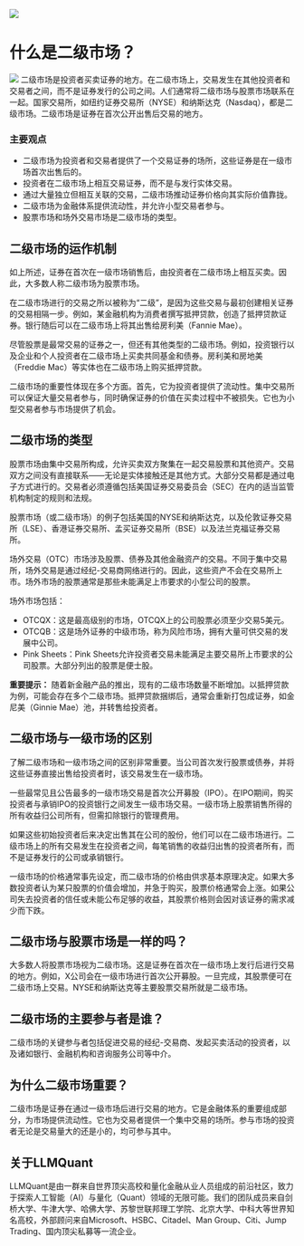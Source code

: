 ![](https://fastly.jsdelivr.net/gh/bucketio/img11@main/2024/10/21/1729466068183-23134fce-3131-4262-b18c-f378d71af4f6.gif)
# 什么是二级市场？
![](https://fastly.jsdelivr.net/gh/bucketio/img9@main/2024/10/20/1729465031968-b3c8959e-1d37-4b8a-91b1-b0b0dfe25143.png)
二级市场是投资者买卖证券的地方。在二级市场上，交易发生在其他投资者和交易者之间，而不是证券发行的公司之间。人们通常将二级市场与股票市场联系在一起。国家交易所，如纽约证券交易所（NYSE）和纳斯达克（Nasdaq），都是二级市场。二级市场是证券在首次公开出售后交易的地方。

### 主要观点

- 二级市场为投资者和交易者提供了一个交易证券的场所，这些证券是在一级市场首次出售后的。
- 投资者在二级市场上相互交易证券，而不是与发行实体交易。
- 通过大量独立但相互关联的交易，二级市场推动证券价格向其实际价值靠拢。
- 二级市场为金融体系提供流动性，并允许小型交易者参与。
- 股票市场和场外交易市场是二级市场的类型。

## 二级市场的运作机制

如上所述，证券在首次在一级市场销售后，由投资者在二级市场上相互买卖。因此，大多数人称二级市场为股票市场。

在二级市场进行的交易之所以被称为“二级”，是因为这些交易与最初创建相关证券的交易相隔一步。例如，某金融机构为消费者撰写抵押贷款，创造了抵押贷款证券。银行随后可以在二级市场上将其出售给房利美（Fannie Mae）。

尽管股票是最常交易的证券之一，但还有其他类型的二级市场。例如，投资银行以及企业和个人投资者在二级市场上买卖共同基金和债券。房利美和房地美（Freddie Mac）等实体也在二级市场上购买抵押贷款。

二级市场的重要性体现在多个方面。首先，它为投资者提供了流动性。集中交易所可以保证大量交易者参与，同时确保证券的价值在买卖过程中不被损失。它也为小型交易者参与市场提供了机会。

## 二级市场的类型

股票市场由集中交易所构成，允许买卖双方聚集在一起交易股票和其他资产。交易双方之间没有直接联系——无论是实体接触还是其他方式。大部分交易都是通过电子方式进行的。交易者必须遵循包括美国证券交易委员会（SEC）在内的适当监管机构制定的规则和法规。

股票市场（或二级市场）的例子包括美国的NYSE和纳斯达克，以及伦敦证券交易所（LSE）、香港证券交易所、孟买证券交易所（BSE）以及法兰克福证券交易所。

场外交易（OTC）市场涉及股票、债券及其他金融资产的交易。不同于集中交易所，场外交易是通过经纪-交易商网络进行的。因此，这些资产不会在交易所上市。场外市场的股票通常是那些未能满足上市要求的小型公司的股票。

场外市场包括：

- OTCQX：这是最高级别的市场，OTCQX上的公司股票必须至少交易5美元。
- OTCQB：这是场外证券的中级市场，称为风险市场，拥有大量可供交易的发展中公司。
- Pink Sheets：Pink Sheets允许投资者交易未能满足主要交易所上市要求的公司股票。大部分列出的股票是便士股。

**重要提示：** 随着新金融产品的推出，现有的二级市场数量不断增加。以抵押贷款为例，可能会存在多个二级市场。抵押贷款捆绑后，通常会重新打包成证券，如金尼美（Ginnie Mae）池，并转售给投资者。

## 二级市场与一级市场的区别

了解二级市场和一级市场之间的区别非常重要。当公司首次发行股票或债券，并将这些证券直接出售给投资者时，该交易发生在一级市场。

一些最常见且公告最多的一级市场交易是首次公开募股（IPO）。在IPO期间，购买投资者与承销IPO的投资银行之间发生一级市场交易。一级市场上股票销售所得的所有收益归公司所有，但需扣除银行的管理费用。

如果这些初始投资者后来决定出售其在公司的股份，他们可以在二级市场进行。二级市场上的所有交易发生在投资者之间，每笔销售的收益归出售的投资者所有，而不是证券发行的公司或承销银行。

一级市场的价格通常事先设定，而二级市场的价格由供求基本原理决定。如果大多数投资者认为某只股票的价值会增加，并急于购买，股票价格通常会上涨。如果公司失去投资者的信任或未能公布足够的收益，其股票价格则会因对该证券的需求减少而下跌。

## 二级市场与股票市场是一样的吗？

大多数人将股票市场视为二级市场。这是证券在首次在一级市场上发行后进行交易的地方。例如，X公司会在一级市场进行首次公开募股。一旦完成，其股票便可在二级市场上交易。NYSE和纳斯达克等主要股票交易所就是二级市场。

## 二级市场的主要参与者是谁？

二级市场的关键参与者包括促进交易的经纪-交易商、发起买卖活动的投资者，以及诸如银行、金融机构和咨询服务公司等中介。

## 为什么二级市场重要？

二级市场是证券在通过一级市场后进行交易的地方。它是金融体系的重要组成部分，为市场提供流动性。它也为交易者提供一个集中交易的场所。参与市场的投资者无论是交易量大的还是小的，均可参与其中。

## 关于LLMQuant
LLMQuant是由一群来自世界顶尖高校和量化金融从业人员组成的前沿社区，致力于探索人工智能（AI）与量化（Quant）领域的无限可能。我们的团队成员来自剑桥大学、牛津大学、哈佛大学、苏黎世联邦理工学院、北京大学、中科大等世界知名高校，外部顾问来自Microsoft、HSBC、Citadel、Man Group、Citi、Jump Trading、国内顶尖私募等一流企业。
